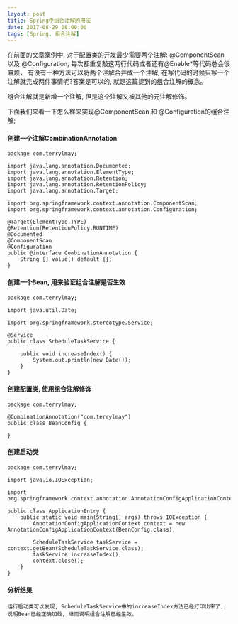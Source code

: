 ```yaml
---
layout: post
title: Spring中组合注解的用法
date: 2017-08-29 08:00:00
tags: [Spring, 组合注解]
---
```


在前面的文章案例中, 对于配置类的开发最少需要两个注解: @ComponentScan 以及 @Configuration, 每次都重复敲这两行代码或者还有@Enable*等代码总会很麻烦， 有没有一种方法可以将两个注解合并成一个注解, 在写代码的时候只写一个注解就完成两件事情呢?答案是可以的, 就是这篇提到的组合注解的概念。

组合注解就是新增一个注解, 但是这个注解又被其他的元注解修饰。

下面我们来看一下怎么样来实现@ComponentScan 和 @Configuration的组合注解;

#### 创建一个注解CombinationAnnotation

	package com.terrylmay;

	import java.lang.annotation.Documented;
	import java.lang.annotation.ElementType;
	import java.lang.annotation.Retention;
	import java.lang.annotation.RetentionPolicy;
	import java.lang.annotation.Target;

	import org.springframework.context.annotation.ComponentScan;
	import org.springframework.context.annotation.Configuration;

	@Target(ElementType.TYPE)
	@Retention(RetentionPolicy.RUNTIME)
	@Documented
	@ComponentScan
	@Configuration
	public @interface CombinationAnnotation {
		String [] value() default {};
	}


#### 创建一个Bean, 用来验证组合注解是否生效

	package com.terrylmay;

	import java.util.Date;

	import org.springframework.stereotype.Service;

	@Service
	public class ScheduleTaskService {

		public void increaseIndex() {
			System.out.println(new Date());
		}
	}


#### 创建配置类, 使用组合注解修饰

	package com.terrylmay;

	@CombinationAnnotation("com.terrylmay")
	public class BeanConfig {

	}


#### 创建启动类

	package com.terrylmay;

	import java.io.IOException;

	import org.springframework.context.annotation.AnnotationConfigApplicationContext;

	public class ApplicationEntry {
		public static void main(String[] args) throws IOException {
			AnnotationConfigApplicationContext context = new AnnotationConfigApplicationContext(BeanConfig.class);

			ScheduleTaskService taskService = context.getBean(ScheduleTaskService.class);
			taskService.increaseIndex();
			context.close();
		}
	}

#### 分析结果

	运行启动类可以发现, ScheduleTaskService中的increaseIndex方法已经打印出来了, 说明Bean已经正确加载, 继而说明组合注解已经生效。

